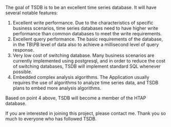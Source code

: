 The goal of TSDB is to be an excellent time series database. It will have several notable features:
1. Excellent write performance. Due to the characteristics of specific business scenarios, time series databases need to have higher write performance than common databases to meet the write requirements.
2. Excellent query performance. The basic requirements of the database, in the TB\PB level of data also to achieve a millisecond level of query response.
3. Very low cost of switching database. Many business scenarios are currently implemented using postgresql, and in order to reduce the cost of switching databases, TSDB will implement standard SQL whenever possible.
4. Embedded complex analysis algorithms. The Application usually requires the use of algorithms to analyze time series data, and TSDB plans to embed more analysis algorithms.

Based on point 4 above, TSDB will become a member of the HTAP database.

If you are interested in joining this project, please contact me. Thank you so much to everyone who has followed TSDB.